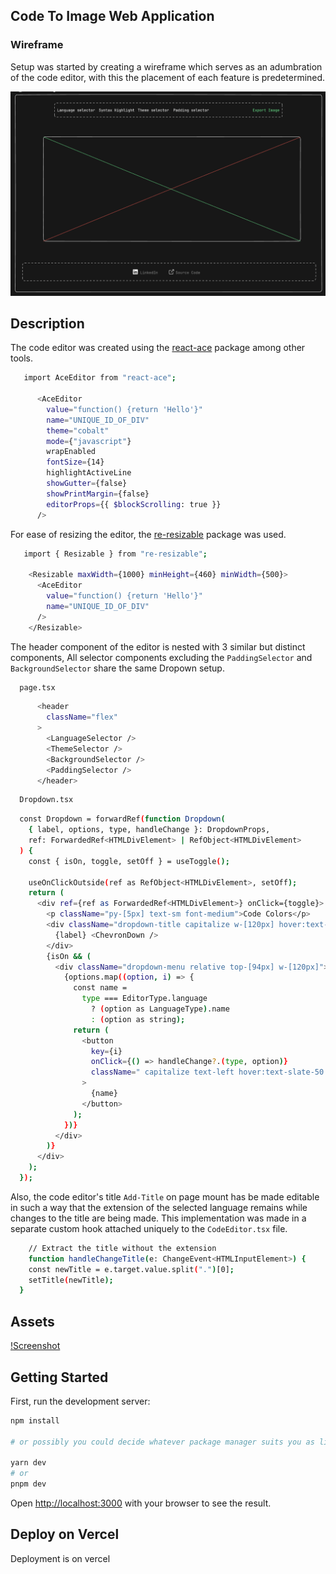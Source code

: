 ## Code To Image Web Application

### Wireframe

Setup was started by creating a wireframe which serves as an adumbration of the code editor, with this the placement of each feature is predetermined.

![Wireframe-Screenshot](./public/wireframe.png)

## Description

The code editor was created using the [react-ace](https://www.npmjs.com/package/react-ace) package among other tools.

```bash
   import AceEditor from "react-ace";

      <AceEditor
        value="function() {return 'Hello'}"
        name="UNIQUE_ID_OF_DIV"
        theme="cobalt"
        mode={"javascript"}
        wrapEnabled
        fontSize={14}
        highlightActiveLine
        showGutter={false}
        showPrintMargin={false}
        editorProps={{ $blockScrolling: true }}
      />
```

For ease of resizing the editor, the [re-resizable](https://www.npmjs.com/package/re-resizable) package was used.

```bash
   import { Resizable } from "re-resizable";

    <Resizable maxWidth={1000} minHeight={460} minWidth={500}>
      <AceEditor
        value="function() {return 'Hello'}"
        name="UNIQUE_ID_OF_DIV"
      />
    </Resizable>
```

The header component of the editor is nested with 3 similar but distinct components, All selector components excluding the `PaddingSelector` and `BackgroundSelector` share the same Dropown setup.
```bash
  page.tsx
```

```bash
      <header
        className="flex"
      >
        <LanguageSelector />
        <ThemeSelector />
        <BackgroundSelector />
        <PaddingSelector />
      </header>
```

```bash
  Dropdown.tsx
```

```bash
  const Dropdown = forwardRef(function Dropdown(
    { label, options, type, handleChange }: DropdownProps,
    ref: ForwardedRef<HTMLDivElement> | RefObject<HTMLDivElement>
  ) {
    const { isOn, toggle, setOff } = useToggle();

    useOnClickOutside(ref as RefObject<HTMLDivElement>, setOff);
    return (
      <div ref={ref as ForwardedRef<HTMLDivElement>} onClick={toggle}>
        <p className="py-[5px] text-sm font-medium">Code Colors</p>
        <div className="dropdown-title capitalize w-[120px] hover:text-slate-50 transition-all duration-300 ease-in-out">
          {label} <ChevronDown />
        </div>
        {isOn && (
          <div className="dropdown-menu relative top-[94px] w-[120px]">
            {options.map((option, i) => {
              const name =
                type === EditorType.language
                  ? (option as LanguageType).name
                  : (option as string);
              return (
                <button
                  key={i}
                  onClick={() => handleChange?.(type, option)}
                  className=" capitalize text-left hover:text-slate-50 transition-all duration-300 ease-in-out"
                >
                  {name}
                </button>
              );
            })}
          </div>
        )}
      </div>
    );
  });
```

Also, the code editor's title `Add-Title` on page mount has be made editable in such a way that the extension of the selected language remains while changes to the title are being made. This implementation was made in a separate custom hook attached uniquely to the `CodeEditor.tsx` file.
```bash
    // Extract the title without the extension
    function handleChangeTitle(e: ChangeEvent<HTMLInputElement>) {
    const newTitle = e.target.value.split(".")[0];
    setTitle(newTitle);
  }
```

## Assets
[!Screenshot](/public/screenshot-1.png)

## Getting Started

First, run the development server:

```bash
npm install

# or possibly you could decide whatever package manager suits you as listed below

yarn dev
# or
pnpm dev
```

Open [http://localhost:3000](http://localhost:3000) with your browser to see the result.

## Deploy on Vercel

Deployment is on vercel
